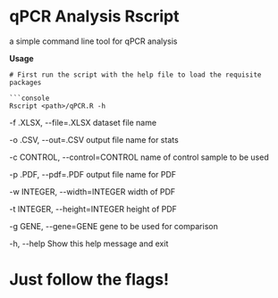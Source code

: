 # qPCR Analysis Rscript
 a simple command line tool for qPCR analysis

**Usage**
```
# First run the script with the help file to load the requisite packages

```console
Rscript <path>/qPCR.R -h
```

-f .XLSX, --file=.XLSX
  dataset file name

-o .CSV, --out=.CSV
  output file name for stats

-c CONTROL, --control=CONTROL
  name of control sample to be used

-p .PDF, --pdf=.PDF
  output file name for PDF

-w INTEGER, --width=INTEGER
  width of PDF

-t INTEGER, --height=INTEGER
  height of PDF

-g GENE, --gene=GENE
  gene to be used for comparison

-h, --help
  Show this help message and exit


# Just follow the flags!
```
